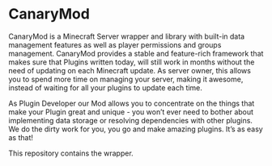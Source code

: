CanaryMod
=========

CanaryMod is a Minecraft Server wrapper and library with built-in data
management features as well as player permissions and groups management.
CanaryMod provides a stable and feature-rich framework that makes sure that
Plugins written today, will still work in months without the need of updating
on each Minecraft update. As server owner, this allows you to spend more time
on managing your server, making it awesome, instead of waiting for all your
plugins to update each time.

As Plugin Developer our Mod allows you to concentrate on the things that make
your Plugin great and unique - you won’t ever need to bother about implementing
data storage or resolving dependencies with other plugins. We do the dirty work
for you, you go and make amazing plugins. It’s as easy as that!

This repository contains the wrapper.
